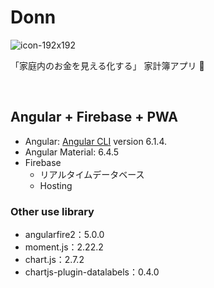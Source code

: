 # Donn

![icon-192x192](https://user-images.githubusercontent.com/33277426/45892904-7bbe0f00-be04-11e8-8780-940767b3dddb.png)

「家庭内のお金を見える化する」 家計簿アプリ :tada: 

<br>

## Angular + Firebase + PWA 

- Angular: [Angular CLI](https://github.com/angular/angular-cli) version 6.1.4.
- Angular Material: 6.4.5
- Firebase
  - リアルタイムデータベース
  - Hosting

### Other use library
- angularfire2：5.0.0
- moment.js：2.22.2
- chart.js：2.7.2
- chartjs-plugin-datalabels：0.4.0
